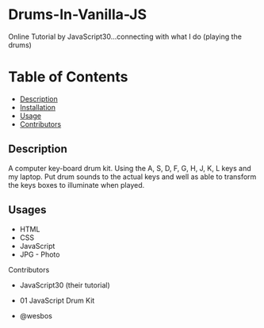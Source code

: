 # Drums-In-Vanilla-JS


Online Tutorial by JavaScript30...connecting with what I do (playing the drums)


# Table of Contents

- [Description](#description)
- [Installation](#installation)
- [Usage](#usage)
- [Contributors](#contributors)


## Description
A computer key-board drum kit.
Using the A, S, D, F, G, H, J, K, L keys and my laptop.
Put drum sounds to the actual keys and well as able to transform the keys boxes to illuminate when played.

## Usages
* HTML
* CSS
* JavaScript
* JPG - Photo

Contributors
* JavaScript30 (their tutorial)
- 01 JavaScript Drum Kit
* @wesbos